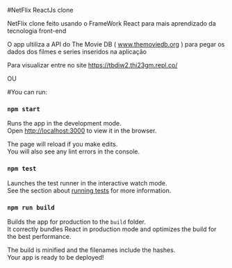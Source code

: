 #NetFlix ReactJs clone

NetFlix clone feito usando o FrameWork React para mais aprendizado da tecnologia front-end

O app ultiliza a API do The Movie DB ( www.themoviedb.org ) para pegar os dados dos filmes e series inseridos na aplicação

Para visualizar entre no site https://tbdiw2.thi23gm.repl.co/

OU

#You can run:

### `npm start`

Runs the app in the development mode.\
Open [http://localhost:3000](http://localhost:3000) to view it in the browser.

The page will reload if you make edits.\
You will also see any lint errors in the console.

### `npm test`

Launches the test runner in the interactive watch mode.\
See the section about [running tests](https://facebook.github.io/create-react-app/docs/running-tests) for more information.

### `npm run build`

Builds the app for production to the `build` folder.\
It correctly bundles React in production mode and optimizes the build for the best performance.

The build is minified and the filenames include the hashes.\
Your app is ready to be deployed!
